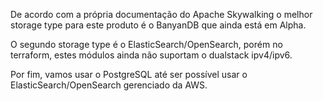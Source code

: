 De acordo com a própria documentação do Apache Skywalking o melhor storage type para este produto é o BanyanDB que ainda está em Alpha.

O segundo storage type é o ElasticSearch/OpenSearch, porém no terraform, estes módulos ainda não suportam o dualstack ipv4/ipv6.

Por fim, vamos usar o PostgreSQL até ser possível usar o ElasticSearch/OpenSearch gerenciado da AWS.